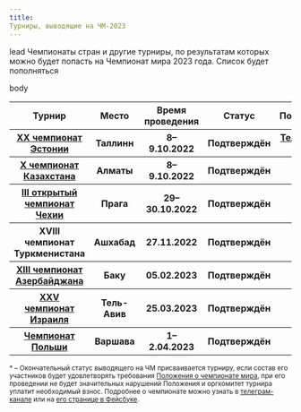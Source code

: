 ```yaml
---
title:
Турниры, выводящие на ЧМ-2023
---
```


lead
Чемпионаты стран и другие турниры, по результатам которых можно будет попасть на Чемпионат мира 2023 года. Список будет пополняться

body
<table class="uk-table uk-table-divider uk-table-hover">
<thead>
  <tr>
  <th>Турнир</th>
  <th>Место</th>
  <th>Время проведения</th>
  <th>Статус</th>
  <th>Подробнее</th>
  <th>Путёвка на ЧМ</th>
  </tr>
</thead>
<tbody>
<tr>
  <th><a href="https://rating.chgk.info/tournament/8536">XX чемпионат Эстонии</a></th>
  <th>Таллинн</th>
  <th>8–9.10.2022</th>
  <th>Подтверждён</th>
  <th><a href="https://t.me/chgkestonia/13">Телеграм-канал</a></th>
  <th>Black label</th>
  </tr>
<tr>
  <th><a href="https://rating.chgk.info/tournament/8555">X чемпионат Казахстана</a></th>
  <th>Алматы</th>
  <th>8–9.10.2022</th>
  <th>Подтверждён</th>
  <th><a href="https://www.facebook.com/groups/425152901558386">Фб</a></th>
  <th>Приятные люди</th>
  </tr>
<tr>
  <th><a href="https://rating.chgk.info/tournament/6636">III открытый чемпионат Чехии</a></th>
  <th>Прага</th>
  <th>29–30.10.2022</th>
  <th>Подтверждён</th>
  <th><a href="http://www.chgk.cz/o442022">Сайт</a></th>
  <th>В гостях у Кафки</th>
  </tr>
  <tr>
  <th>XVIII чемпионат Туркменистана</th>
  <th>Ашхабад</th>
  <th>27.11.2022</th>
  <th>Подтверждён</th>
  <th><a href="http://chgk.tv/">Сайт</a></th>
  <th>Пока неизвестно</th>
  </tr>
  <tr>
  <th><a href="https://rating.chgk.info/tournament/8560">XIII чемпионат Азербайджана</a></th>
  <th>Баку</th>
  <th>05.02.2023</th>
  <th>Подтверждён</th>
  <th>-</th>
  <th>Пока неизвестно</th>
  </tr>
  <tr>
  <th><a href="https://rating.chgk.info/tournament/6353">XXV чемпионат Израиля</a></th>
  <th>Тель-Авив</th>
  <th>25.03.2023</th>
  <th>Подтверждён</th>
  <th><a href="http://il.chgk.info/"></a></th>
  <th>Пока неизвестно</th>
  </tr>
  <tr>
  <th><a href="https://rating.chgk.info/tournament/8661">Чемпионат Польши</a></th>
  <th>Варшава</th>
  <th>1–2.04.2023</th>
  <th>Подтверждён</th>
  <th>-</th>
  <th>Пока неизвестно</th>
  </tr>
</tbody>
</table>

<small><a name="status"></a>* – Окончательный статус выводящего на ЧМ присваивается турниру, если состав его участников будет удовлетворять требования [Положения о чемпионате мира](https://www.maii.li/docs/2022-01-06-polozhenie-o-chempionate-mira/), при его проведении не будет значительных нарушений Положения и оргкомитет турнира уплатит необходимый взнос. Подробнее о чемпионате можно узнать в [телеграм-канале](https://t.me/worldchamp_maii) или на [его странице в Фейсбуке](https://www.facebook.com/worldchamp.maii).</small>
